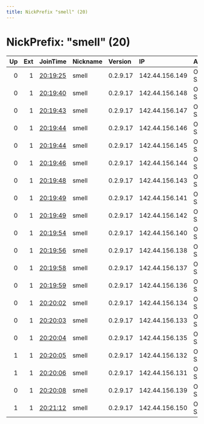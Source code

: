 ```yaml
---
title: NickPrefix "smell" (20)
---
```


# NickPrefix: "smell" (20)

|   Up |   Ext | JoinTime                                                                                            | Nickname   | Version   | IP             | AS      | CC   |   ORp |   Dirp | OS    | Contact                |   eFamMembers |
|-----:|------:|:----------------------------------------------------------------------------------------------------|:-----------|:----------|:---------------|:--------|:-----|------:|-------:|:------|:-----------------------|--------------:|
|    0 |     1 | [20:19:25](https://metrics.torproject.org/rs.html#details/6F165D45D2F37D1F1493A9F7DC8FFFC536B49D50) | smell      | 0.2.9.17  | 142.44.156.149 | OVH SAS | ca   |   443 |      0 | Linux | thomaspli1@hotmail.com |            20 |
|    0 |     1 | [20:19:40](https://metrics.torproject.org/rs.html#details/3C98EBC9C266ADE6A2796028CD01CF6294161FE3) | smell      | 0.2.9.17  | 142.44.156.148 | OVH SAS | ca   |   443 |      0 | Linux | thomaspli1@hotmail.com |            20 |
|    0 |     1 | [20:19:43](https://metrics.torproject.org/rs.html#details/083B43F9408D3A51C37C734E442A09B2FBA1862B) | smell      | 0.2.9.17  | 142.44.156.147 | OVH SAS | ca   |   443 |      0 | Linux | thomaspli1@hotmail.com |            20 |
|    0 |     1 | [20:19:44](https://metrics.torproject.org/rs.html#details/14068072E1F02AAE4041DE2EB26A370B7E9B7EDA) | smell      | 0.2.9.17  | 142.44.156.146 | OVH SAS | ca   |   443 |      0 | Linux | thomaspli1@hotmail.com |            20 |
|    0 |     1 | [20:19:44](https://metrics.torproject.org/rs.html#details/217374BF02589BBE4B582E8E1E10ED978CFF69D8) | smell      | 0.2.9.17  | 142.44.156.145 | OVH SAS | ca   |   443 |      0 | Linux | thomaspli1@hotmail.com |            20 |
|    0 |     1 | [20:19:46](https://metrics.torproject.org/rs.html#details/19A6E63DAD45087183B9609157614ACF895033B9) | smell      | 0.2.9.17  | 142.44.156.144 | OVH SAS | ca   |   443 |      0 | Linux | thomaspli1@hotmail.com |            20 |
|    0 |     1 | [20:19:48](https://metrics.torproject.org/rs.html#details/8ADFAF37085C06B680F87E5928610A2CC9452047) | smell      | 0.2.9.17  | 142.44.156.143 | OVH SAS | ca   |   443 |      0 | Linux | thomaspli1@hotmail.com |            20 |
|    0 |     1 | [20:19:49](https://metrics.torproject.org/rs.html#details/B6EEFE2E852595B0B634DFFBC6E4C073F77595EF) | smell      | 0.2.9.17  | 142.44.156.141 | OVH SAS | ca   |   443 |      0 | Linux | thomaspli1@hotmail.com |            20 |
|    0 |     1 | [20:19:49](https://metrics.torproject.org/rs.html#details/BDC52C708F97B69D3984EE667B72B5C3F344366B) | smell      | 0.2.9.17  | 142.44.156.142 | OVH SAS | ca   |   443 |      0 | Linux | thomaspli1@hotmail.com |            20 |
|    0 |     1 | [20:19:54](https://metrics.torproject.org/rs.html#details/B4D94B089F2473AB10811CE60131DE7DAD28D2B8) | smell      | 0.2.9.17  | 142.44.156.140 | OVH SAS | ca   |   443 |      0 | Linux | thomaspli1@hotmail.com |            20 |
|    0 |     1 | [20:19:56](https://metrics.torproject.org/rs.html#details/D601A558FF98768751DD907B8C9A7863F2B3D670) | smell      | 0.2.9.17  | 142.44.156.138 | OVH SAS | ca   |   443 |      0 | Linux | thomaspli1@hotmail.com |            20 |
|    0 |     1 | [20:19:58](https://metrics.torproject.org/rs.html#details/CF6EF9E0086F746B5FE306E9E7A2570A38C15950) | smell      | 0.2.9.17  | 142.44.156.137 | OVH SAS | ca   |   443 |      0 | Linux | thomaspli1@hotmail.com |            20 |
|    0 |     1 | [20:19:59](https://metrics.torproject.org/rs.html#details/AACC80408908DFED97E4652E3A6A87372C547CDD) | smell      | 0.2.9.17  | 142.44.156.136 | OVH SAS | ca   |   443 |      0 | Linux | thomaspli1@hotmail.com |            20 |
|    0 |     1 | [20:20:02](https://metrics.torproject.org/rs.html#details/D5CE23DB99DC4C687C32B754607D437775D43F06) | smell      | 0.2.9.17  | 142.44.156.134 | OVH SAS | ca   |   443 |      0 | Linux | thomaspli1@hotmail.com |            20 |
|    0 |     1 | [20:20:03](https://metrics.torproject.org/rs.html#details/969EE99FD47CD736E5667D691A83800398484450) | smell      | 0.2.9.17  | 142.44.156.133 | OVH SAS | ca   |   443 |      0 | Linux | thomaspli1@hotmail.com |            20 |
|    0 |     1 | [20:20:04](https://metrics.torproject.org/rs.html#details/EFA02CA5EABA1B227B0396BE15A8EE11F9C59407) | smell      | 0.2.9.17  | 142.44.156.135 | OVH SAS | ca   |   443 |      0 | Linux | thomaspli1@hotmail.com |            20 |
|    1 |     1 | [20:20:05](https://metrics.torproject.org/rs.html#details/96A116FE3662C70E02084C7B6306B88C5CA9E3F6) | smell      | 0.2.9.17  | 142.44.156.132 | OVH SAS | ca   |   443 |      0 | Linux | thomaspli1@hotmail.com |            20 |
|    1 |     1 | [20:20:06](https://metrics.torproject.org/rs.html#details/08ADAF2FF4E5B6FD676ACCAE7B7FB974E7C5286A) | smell      | 0.2.9.17  | 142.44.156.131 | OVH SAS | ca   |   443 |      0 | Linux | thomaspli1@hotmail.com |            20 |
|    0 |     1 | [20:20:08](https://metrics.torproject.org/rs.html#details/B87F86C11C446E8EBD47797867B1A1355E1AC6FD) | smell      | 0.2.9.17  | 142.44.156.139 | OVH SAS | ca   |   443 |      0 | Linux | thomaspli1@hotmail.com |            20 |
|    1 |     1 | [20:21:12](https://metrics.torproject.org/rs.html#details/A0DC2DCA881DEC4976A764A665F56DBE3592A41C) | smell      | 0.2.9.17  | 142.44.156.150 | OVH SAS | ca   |   443 |      0 | Linux | thomaspli1@hotmail.com |            20 |
